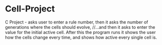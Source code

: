# Cell-Project
C Project - asks user to enter a rule number, then it asks the number of generations where the cells should evolve, //...and then it asks to enter the value for the initial active cell. After this the program runs it shows the user how the cells change every time, and shows how active every single cell is.
